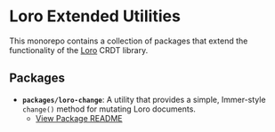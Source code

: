# Loro Extended Utilities

This monorepo contains a collection of packages that extend the functionality of the [Loro](https://github.com/loro-dev/loro) CRDT library.

## Packages

-   **`packages/loro-change`**: A utility that provides a simple, Immer-style `change()` method for mutating Loro documents.
    -   [View Package README](./packages/loro-change/README.md)
